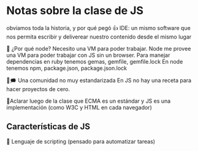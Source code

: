 # Notas sobre la clase de JS

obviamos toda la historia, y por qué pegó 👍
IDE: un mismo software que nos permita escribir y deliverear nuestro contenido desde el mismo lugar

🤔 ¿Por qué node?
Necesito una VM para poder trabajar.
Node me provee una VM para poder trabajar con JS sin un browser.
Para manejar dependencias en ruby tenemos gemas, gemfile, gemfile.lock
En node tenemos npm, package.json, package.json.lock

💬🗯 Una comunidad no muy estandarizada
En JS no hay una receta para hacer proyectos de cero.

📘Aclarar luego de la clase que ECMA es un estándar y JS es una implementación (como W3C y HTML en cada navegador)

## Características de JS
📝 Lenguaje de scripting (pensado para automatizar tareas)
